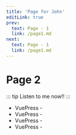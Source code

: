 ```yaml
---
title: 'Page for John'
editLink: true
prev:
  text: Page - 1
  link: /page1.md
next:
  text: Page - 1
  link: /page1.md
---
```


# Page 2

::: tip
Listen to me now!!
:::

- VuePress - <Badge type="tip" text="v2" vertical="top" />
- VuePress - <Badge type="warning" text="v2" vertical="middle" />
- VuePress - <Badge type="danger" text="v2" vertical="bottom" />
- VuePress - <Badge type="danger" text="v2" vertical="bottom" />
